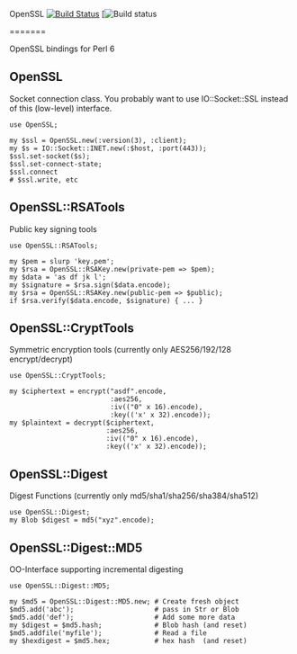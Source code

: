 OpenSSL [![Build Status](https://travis-ci.org/sergot/openssl.svg?branch=master)](https://travis-ci.org/sergot/openssl) [![![Build status](https://ci.appveyor.com/api/projects/status/aix7xu5lpfs20ahw/branch/master?svg=true)](https://ci.appveyor.com/project/sergot/openssl/branch/master)

=======

OpenSSL bindings for Perl 6

## OpenSSL

Socket connection class. You probably want to use IO::Socket::SSL instead of this
(low-level) interface.

    use OpenSSL;

    my $ssl = OpenSSL.new(:version(3), :client);
    my $s = IO::Socket::INET.new(:$host, :port(443));
    $ssl.set-socket($s);
    $ssl.set-connect-state;
    $ssl.connect
    # $ssl.write, etc

## OpenSSL::RSATools

Public key signing tools

    use OpenSSL::RSATools;

    my $pem = slurp 'key.pem';
    my $rsa = OpenSSL::RSAKey.new(private-pem => $pem);
    my $data = 'as df jk l';
    my $signature = $rsa.sign($data.encode);
    my $rsa = OpenSSL::RSAKey.new(public-pem => $public);
    if $rsa.verify($data.encode, $signature) { ... }

## OpenSSL::CryptTools

Symmetric encryption tools (currently only AES256/192/128 encrypt/decrypt)

    use OpenSSL::CryptTools;

    my $ciphertext = encrypt("asdf".encode,
                             :aes256,
                             :iv(("0" x 16).encode),
                             :key(('x' x 32).encode));
    my $plaintext = decrypt($ciphertext,
                            :aes256,
                            :iv(("0" x 16).encode),
                            :key(('x' x 32).encode));

## OpenSSL::Digest

Digest Functions (currently only md5/sha1/sha256/sha384/sha512)

    use OpenSSL::Digest;
    my Blob $digest = md5("xyz".encode);

## OpenSSL::Digest::MD5

OO-Interface supporting incremental digesting

    use OpenSSL::Digest::MD5;

    my $md5 = OpenSSL::Digest::MD5.new; # Create fresh object
    $md5.add('abc');                    # pass in Str or Blob
    $md5.add('def');                    # Add some more data
    my $digest = $md5.hash;             # Blob hash (and reset)
    $md5.addfile('myfile');             # Read a file
    my $hexdigest = $md5.hex;           # hex hash  (and reset)
